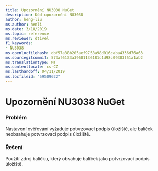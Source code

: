 ```yaml
---
title: Upozornění NU3038 NuGet
description: Kód upozornění NU3038
author: heng-liu
ms.author: henli
ms.date: 3/18/2019
ms.topic: reference
ms.reviewer: dtivel
f1_keywords:
- NU3038
ms.openlocfilehash: dbf57a38b205aef9758a98d016caba4336d76a63
ms.sourcegitcommit: 573af6133a39601136181c1d98c09303f51a1ab2
ms.translationtype: MT
ms.contentlocale: cs-CZ
ms.lasthandoff: 04/11/2019
ms.locfileid: "59509622"
---
```

# <a name="nuget-warning-nu3038"></a>Upozornění NU3038 NuGet

### <a name="issue"></a>Problém

Nastavení ověřování vyžaduje potvrzovací podpis úložiště, ale balíček neobsahuje potvrzovací podpis úložiště.


### <a name="solution"></a>Řešení

Použití zdroj balíčku, který obsahuje balíček jako potvrzovací podpis úložiště.  